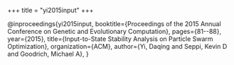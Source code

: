 +++
title = "yi2015input"
+++

@inproceedings{yi2015input,
   booktitle={Proceedings of the 2015 Annual Conference on Genetic and Evolutionary Computation},
   pages={81--88},
   year={2015},
   title={Input-to-State Stability Analysis on Particle Swarm Optimization},
   organization={ACM},
   author={Yi, Daqing and Seppi, Kevin D and Goodrich, Michael A},
}
